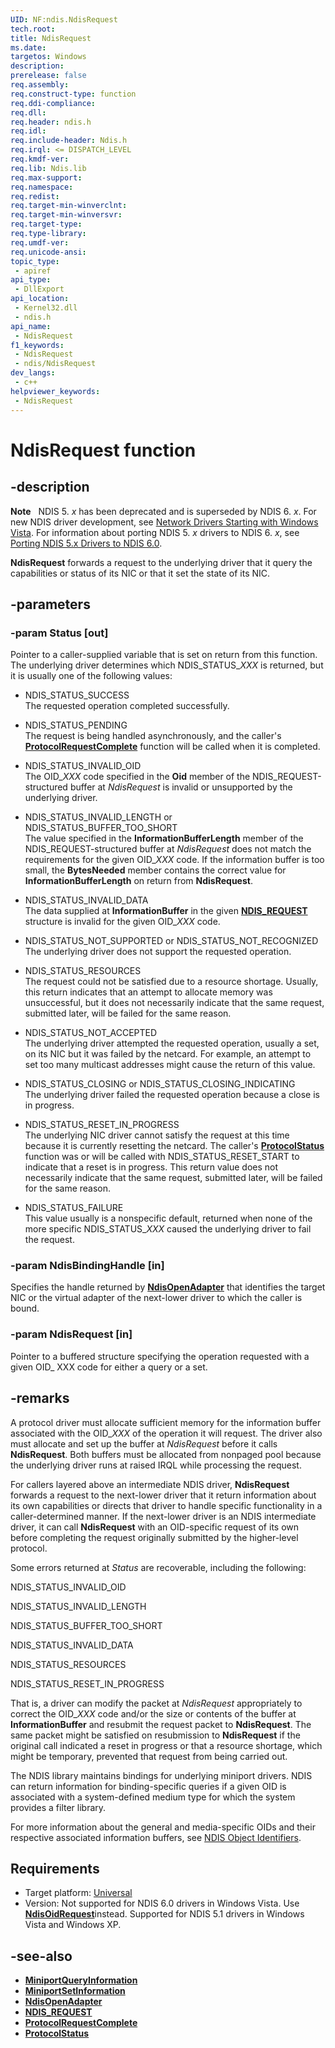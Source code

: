 ```yaml
---
UID: NF:ndis.NdisRequest
tech.root: 
title: NdisRequest
ms.date: 
targetos: Windows
description: 
prerelease: false
req.assembly: 
req.construct-type: function
req.ddi-compliance: 
req.dll: 
req.header: ndis.h
req.idl: 
req.include-header: Ndis.h
req.irql: <= DISPATCH_LEVEL
req.kmdf-ver: 
req.lib: Ndis.lib
req.max-support: 
req.namespace: 
req.redist: 
req.target-min-winverclnt: 
req.target-min-winversvr: 
req.target-type: 
req.type-library: 
req.umdf-ver: 
req.unicode-ansi: 
topic_type:
 - apiref
api_type:
 - DllExport
api_location:
 - Kernel32.dll
 - ndis.h
api_name:
 - NdisRequest
f1_keywords:
 - NdisRequest
 - ndis/NdisRequest
dev_langs:
 - c++
helpviewer_keywords:
 - NdisRequest
---
```


# NdisRequest function

## -description

**Note**   NDIS 5. *x* has been deprecated and is superseded by NDIS 6. *x*. For new NDIS driver development, see [Network Drivers Starting with Windows Vista](https://msdn.microsoft.com/library/Ff570021). For information about porting NDIS 5. *x* drivers to NDIS 6. *x*, see [Porting NDIS 5.x Drivers to NDIS 6.0](https://msdn.microsoft.com/library/Ff570059).

**NdisRequest** forwards a request to the underlying driver that it query the capabilities or status of its NIC or that it set the state of its NIC.

## -parameters

### -param Status [out]

Pointer to a caller-supplied variable that is set on return from this function. The underlying driver determines which NDIS\_STATUS\_*XXX* is returned, but it is usually one of the following values:

- NDIS\_STATUS\_SUCCESS  
  The requested operation completed successfully.

- NDIS\_STATUS\_PENDING  
  The request is being handled asynchronously, and the caller's [**ProtocolRequestComplete**](ff563254\(v=vs.85\).md) function will be called when it is completed.

- NDIS\_STATUS\_INVALID\_OID  
  The OID\_*XXX* code specified in the **Oid** member of the NDIS\_REQUEST-structured buffer at *NdisRequest* is invalid or unsupported by the underlying driver.

- NDIS\_STATUS\_INVALID\_LENGTH or NDIS\_STATUS\_BUFFER\_TOO\_SHORT  
  The value specified in the **InformationBufferLength** member of the NDIS\_REQUEST-structured buffer at *NdisRequest* does not match the requirements for the given OID\_*XXX* code. If the information buffer is too small, the **BytesNeeded** member contains the correct value for **InformationBufferLength** on return from **NdisRequest**.

- NDIS\_STATUS\_INVALID\_DATA  
  The data supplied at **InformationBuffer** in the given [**NDIS\_REQUEST**](ff557179\(v=vs.85\).md) structure is invalid for the given OID\_*XXX* code.

- NDIS\_STATUS\_NOT\_SUPPORTED or NDIS\_STATUS\_NOT\_RECOGNIZED  
  The underlying driver does not support the requested operation.

- NDIS\_STATUS\_RESOURCES  
  The request could not be satisfied due to a resource shortage. Usually, this return indicates that an attempt to allocate memory was unsuccessful, but it does not necessarily indicate that the same request, submitted later, will be failed for the same reason.

- NDIS\_STATUS\_NOT\_ACCEPTED  
  The underlying driver attempted the requested operation, usually a set, on its NIC but it was failed by the netcard. For example, an attempt to set too many multicast addresses might cause the return of this value.

- NDIS\_STATUS\_CLOSING or NDIS\_STATUS\_CLOSING\_INDICATING  
  The underlying driver failed the requested operation because a close is in progress.

- NDIS\_STATUS\_RESET\_IN\_PROGRESS  
  The underlying NIC driver cannot satisfy the request at this time because it is currently resetting the netcard. The caller's [**ProtocolStatus**](ff563257\(v=vs.85\).md) function was or will be called with NDIS\_STATUS\_RESET\_START to indicate that a reset is in progress. This return value does not necessarily indicate that the same request, submitted later, will be failed for the same reason.

- NDIS\_STATUS\_FAILURE  
  This value usually is a nonspecific default, returned when none of the more specific NDIS\_STATUS\_*XXX* caused the underlying driver to fail the request.

### -param NdisBindingHandle [in]

Specifies the handle returned by [**NdisOpenAdapter**](ff553673\(v=vs.85\).md) that identifies the target NIC or the virtual adapter of the next-lower driver to which the caller is bound.

### -param NdisRequest [in]

Pointer to a buffered structure specifying the operation requested with a given OID\_ XXX code for either a query or a set.

## -remarks

A protocol driver must allocate sufficient memory for the information buffer associated with the OID\_*XXX* of the operation it will request. The driver also must allocate and set up the buffer at *NdisRequest* before it calls **NdisRequest**. Both buffers must be allocated from nonpaged pool because the underlying driver runs at raised IRQL while processing the request.

For callers layered above an intermediate NDIS driver, **NdisRequest** forwards a request to the next-lower driver that it return information about its own capabilities or directs that driver to handle specific functionality in a caller-determined manner. If the next-lower driver is an NDIS intermediate driver, it can call **NdisRequest** with an OID-specific request of its own before completing the request originally submitted by the higher-level protocol.

Some errors returned at *Status* are recoverable, including the following:

NDIS\_STATUS\_INVALID\_OID

NDIS\_STATUS\_INVALID\_LENGTH

NDIS\_STATUS\_BUFFER\_TOO\_SHORT

NDIS\_STATUS\_INVALID\_DATA

NDIS\_STATUS\_RESOURCES

NDIS\_STATUS\_RESET\_IN\_PROGRESS

That is, a driver can modify the packet at *NdisRequest* appropriately to correct the OID\_*XXX* code and/or the size or contents of the buffer at **InformationBuffer** and resubmit the request packet to **NdisRequest**. The same packet might be satisfied on resubmission to **NdisRequest** if the original call indicated a reset in progress or that a resource shortage, which might be temporary, prevented that request from being carried out.

The NDIS library maintains bindings for underlying miniport drivers. NDIS can return information for binding-specific queries if a given OID is associated with a system-defined medium type for which the system provides a filter library.

For more information about the general and media-specific OIDs and their respective associated information buffers, see [NDIS Object Identifiers](ff557081\(v=vs.85\).md).

## Requirements

- Target platform: [Universal](https://go.microsoft.com/fwlink/p/?linkid=531356)
- Version: Not supported for NDIS 6.0 drivers in Windows Vista. Use <a href="https://msdn.microsoft.com/library/Ff563710"><strong>NdisOidRequest</strong></a>instead. Supported for NDIS 5.1 drivers in Windows Vista and Windows XP.

## -see-also

- [**MiniportQueryInformation**](ff550490\(v=vs.85\).md)
- [**MiniportSetInformation**](ff550530\(v=vs.85\).md)
- [**NdisOpenAdapter**](ff553673\(v=vs.85\).md)
- [**NDIS\_REQUEST**](ff557179\(v=vs.85\).md)
- [**ProtocolRequestComplete**](ff563254\(v=vs.85\).md)
- [**ProtocolStatus**](ff563257\(v=vs.85\).md)
